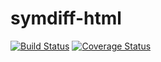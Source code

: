 # symdiff-html

[![Build Status](http://img.shields.io/travis/symdiff/symdiff-html.svg)](https://travis-ci.org/symdiff/symdiff-html) [![Coverage Status](https://coveralls.io/repos/symdiff/symdiff-html/badge.svg?branch=master)](https://coveralls.io/r/symdiff/symdiff-html?branch=master)